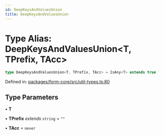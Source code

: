 ```yaml
---
id: DeepKeysAndValuesUnion
title: DeepKeysAndValuesUnion
---
```


<!-- DO NOT EDIT: this page is autogenerated from the type comments -->

# Type Alias: DeepKeysAndValuesUnion\<T, TPrefix, TAcc\>

```ts
type DeepKeysAndValuesUnion<T, TPrefix, TAcc> = IsAny<T> extends true ? T : T extends string | number | boolean | bigint | Date ? TAcc : T extends ReadonlyArray<any> ? number extends T["length"] ? DeepKeysAndValuesArrayUnion<T, TPrefix, TAcc> : DeepKeysAndValuesTupleUnion<T, TPrefix, TAcc> : T extends object ? DeepKeysAndValuesObjectUnion<T, TPrefix, TAcc> : TAcc;
```

Defined in: [packages/form-core/src/util-types.ts:80](https://github.com/TanStack/form/blob/main/packages/form-core/src/util-types.ts#L80)

## Type Parameters

• **T**

• **TPrefix** *extends* `string` = `""`

• **TAcc** = `never`
